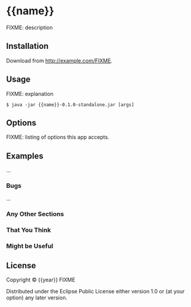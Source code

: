 # {{name}}

FIXME: description

## Installation

Download from http://example.com/FIXME.

## Usage

FIXME: explanation

    $ java -jar {{name}}-0.1.0-standalone.jar [args]

## Options

FIXME: listing of options this app accepts.

## Examples

...

### Bugs

...

### Any Other Sections
### That You Think
### Might be Useful

## License

Copyright © {{year}} FIXME

Distributed under the Eclipse Public License either version 1.0 or (at
your option) any later version.
